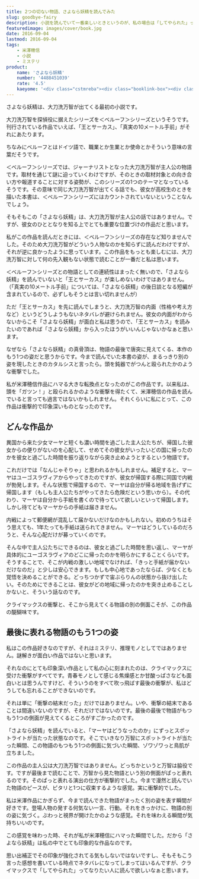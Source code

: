 ```yaml
---
title: 2つの切ない物語、さよなら妖精を読んでみた
slug: goodbye-fairy
description: 小説を読んでいて一番楽しいときというのが、私の場合は「してやられた」って舌を巻く瞬間です。この作品を読んで受けた衝撃は今でも忘れられません。思い出補正が強いせいかもしれませんが、この衝撃を超えるような作品になかなか出会えずにいます。
featuredimage: images/cover/book.jpg
date: 2016-09-04
lastmod: 2016-09-04
tags: 
    - 米澤穂信
    - 小説
    - ミステリ
product:
    name: 'さよなら妖精'
    number: '4488451039'
    rate: '4.5'
    kaeyome: '<div class="cstmreba"><div class="booklink-box"><div class="booklink-image"><a href="https://www.amazon.co.jp/exec/obidos/asin/4488451039/illusionspace-22/" target="_blank" ><img src="https://ecx.images-amazon.com/images/I/51076TYQYPL._SL160_.jpg" style="border: none;" /></a></div><div class="booklink-info"><div class="booklink-name"><a href="https://www.amazon.co.jp/exec/obidos/asin/4488451039/illusionspace-22/" target="_blank" >さよなら妖精 (創元推理文庫)</a><div class="booklink-powered-date">posted with <a href="https://yomereba.com" rel="nofollow" target="_blank">ヨメレバ</a></div></div><div class="booklink-detail">米澤 穂信 東京創元社 2006-06-10    </div><div class="booklink-link2"><div class="shoplinkamazon"><a href="https://www.amazon.co.jp/exec/obidos/asin/4488451039/illusionspace-22/" target="_blank" >Amazon</a></div><div class="shoplinkkindle"><a href="https://www.amazon.co.jp/exec/obidos/ASIN/B007RI8D16/illusionspace-22/" target="_blank" >Kindle</a></div><div class="shoplinkrakuten"><a href="https://hb.afl.rakuten.co.jp/hgc/11acbc01.369b1bf6.11acbc02.cabf9fe9/?pc=http%3A%2F%2Fbooks.rakuten.co.jp%2Frb%2F4041165%2F%3Fscid%3Daf_ich_link_urltxt%26m%3Dhttp%3A%2F%2Fm.rakuten.co.jp%2Fev%2Fbook%2F" target="_blank" >楽天ブックス</a></div>                        	  <div class="shoplinkkino"><a href="https://ck.jp.ap.valuecommerce.com/servlet/referral?sid=3085416&pid=882196163&vc_url=http%3A%2F%2Fwww.kinokuniya.co.jp%2Ff%2Fdsg-01-9784488451035" target="_blank" >紀伊國屋書店<img src="https://ad.jp.ap.valuecommerce.com/servlet/gifbanner?sid=3085416&pid=882196163" height="1" width="1" border="0"></a></div>	  	  	</div></div><div class="booklink-footer"></div></div></div>'
---
```


さよなら妖精は、大刀洗万智が出てくる最初の小説です。

大刀洗万智を探偵役に据えたシリーズを＜ベルーフ＞シリーズというそうです。刊行されている作品でいえば、「王とサーカス」、「真実の10メートル手前」がそれにあたります。

ちなみにベルーフとはドイツ語で、職業とか生業とか使命とかそういう意味の言葉だそうです。

＜ベルーフ＞シリーズでは、ジャーナリストとなった大刀洗万智が主人公の物語です。取材を通じて謎に迫っていくわけですが、そのときの取材対象との向き合い方や報道することに対する姿勢が、このシリーズの1つのテーマとなっているそうです。その意味で同じ大刀洗万智が出てくる話でも、彼女が高校生のときを描いた本書は、＜ベルーフ＞シリーズにはカウントされていないということなんでしょう。

そもそもこの「さよなら妖精」は、大刀洗万智が主人公の話ではありません。ですが、彼女のひととなりを知る上でとても重要な位置づけの作品だと思います。

私がこの作品を読んだときには、＜ベルーフ＞シリーズの存在など知りませんでした。そのため大刀洗万智がどういう人物なのかを知らずに読んだわけですが、それが逆に良かったように思っています。この作品をもっとも楽しむには、大刀洗万智に対して何の先入観もない状態で読むことが一番だと私は思います。

＜ベルーフ＞シリーズとの物語としての連続性はまったく無いので、「さよなら妖精」を読んでいないと「王とサーカス」が楽しめないわけではありません。（「真実の10メートル手前」については、「さよなら妖精」の後日談となる短編が含まれているので、必ずしもそうとは言い切れませんが）

ただ「王とサーカス」を先に読んでしまうと、大刀洗万智の内面（性格や考え方など）というどうしようもないネタバレが避けられません。彼女の内面がわからないからこそ「さよなら妖精」が面白と私は思うので、「王とサーカス」を読みたいのであれば「さよなら妖精」から入ったほうがいいんじゃないかなぁと思います。

なぜなら「さよなら妖精」の真骨頂は、物語の最後で唐突に見えてくる、本作のもう1つの姿だと思うからです。今まで読んでいた本書の姿が、まるっきり別の姿を現したときのカタルシスと言ったら。頭を鈍器でがつんと殴られたかのような衝撃でした。

私が米澤穂信作品にハマる大きな転換点となったのがこの作品です。以来私は、頭を「ガツン！」と殴られるかのような衝撃を得たくて、米澤穂信の作品を読んでいると言っても過言ではないかもしれません。それくらいに私にとって、この作品は衝撃的で印象深いものとなったのです。


## どんな作品か

異国から来た少女マーヤと短くも濃い時間を過ごした主人公たちが、帰国した彼女からの便りがないのを心配して、せめてその彼女がいったいどの国に帰ったのかを彼女と過ごした時間を振り返りながら突き止めようとするという物語です。

これだけでは「なんじゃそりゃ」と思われるかもしれません。補足すると、マーヤはユーゴスラヴィアからやってきたのですが、彼女が帰国する際に同国で内戦が勃発します。そんな状態で帰国するので、マーヤは自分が帰る地域を告げずに帰国します（もしも主人公たちがやってきたら危険だという思いから）。その代わり、マーヤは自分から手紙を書くので待っていて欲しいといって帰国します。しかし待てどもマーヤからの手紙は届きません。

内戦によって郵便網が混乱して届かないだけなのかもしれない。初めのうちはそう思えても、1年たっても手紙は送られてきません。マーヤはどうしているのだろうと、そんな心配だけが募っていくのです。

そんな中で主人公たちにできるのは、彼女と過ごした時間を思い返し、マーヤが具体的にユーゴスラヴィアのどこに帰ったのかを明らかにすることくらいです。そうすることで、そこが内戦の激しい地域でなければ、「きっと手紙が届かないだけなのだ」と少しは安心できます。もしも中心地であったならば、少なくとも覚悟を決めることができる。どっちつかずで宙ぶらりんの状態から抜け出したい。そのためにできることは、彼女がどの地域に帰ったのかを突き止めることしかないと、そういう話なのです。

クライマックスの衝撃と、そこから見えてくる物語の別の側面こそが、この作品の醍醐味です。

## 最後に表れる物語のもう1つの姿

私はこの作品好きなのですが、それはミステリ、推理モノとしてではありません。謎解きが面白い作品ではないと思います。

それなのにとても印象深い作品として私の心に刻まれたのは、クライマックスに受けた衝撃がすべてです。青春モノとして感じる焦燥感とか甘酸っぱさなども面白いとは思うんですけど、そういうのをすべて吹っ飛ばす最後の衝撃が、私はどうしても忘れることができないのです。

それは単に「衝撃の結末だった」だけではありません。いや、衝撃の結末であることは間違いないのですが、それだけではないのです。最後の最後で物語がもつもう1つの側面が見えてくるところがすごかったのです。

「さよなら妖精」を読んでいると、「マーヤはどうなったのか」にずっとスポットライトが当たった状態なのです。そこでいきなり万智にスポットライトが当たった瞬間、この物語のもつもう1つの側面に気づいた瞬間、ゾワゾワっと鳥肌が立ちました。

この作品の主人公は大刀洗万智ではありません。どっちかというと万智は脇役です。ですが最後まで読むことで、万智から見た物語という別の側面がぱっと表れるのです。そのぱっと表れる演出の仕方が衝撃的でした。今まで漫然と読んでいた物語のピースが、ピタリと1つに収束するような感覚。実に衝撃的でした。

私は米澤作品にかぎらず、今まで読んできた物語がまったく別の姿を表す瞬間が好きです。登場人物の発する何気ない一言、行動。それをきっかけに、物語の別の姿に気づく。ぶわっと視界が開けたかのような感覚。それを味わえる瞬間が気持ちいいのです。

この感覚を味わった時、それが私が米澤穂信にハマった瞬間でした。だから「さよなら妖精」は私の中でとても印象的な作品なのです。

思い出補正でその印象が強化されてる気もしないではないですし、そもそもこう言った感想を書いている時点でネタバレになってしまってはいるんですが、クライマックスで「してやられた」ってなりたい人に読んで欲しいなぁと思います。
